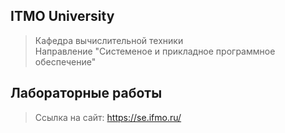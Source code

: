 ## ITMO University
> Кафедра вычислительной техники<br>
> Направление "Системеное и прикладное программное обеспечение"
## Лабораторные работы
> Ссылка на сайт: <a href="https://se.ifmo.ru/">https://se.ifmo.ru/</a>